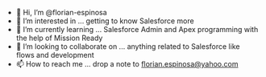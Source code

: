 - 👋 Hi, I’m @florian-espinosa
- 👀 I’m interested in ... getting to know Salesforce more 
- 🌱 I’m currently learning ... Salesforce Admin and Apex programming with the help of Mission Ready
- 💞️ I’m looking to collaborate on ... anything related to Salesforce like flows and development
- 📫 How to reach me ... drop a note to florian.espinosa@yahoo.com

<!---
florian-espinosa/florian-espinosa is a ✨ special ✨ repository because its `README.md` (this file) appears on your GitHub profile.
You can click the Preview link to take a look at your changes.
--->

